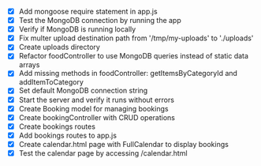 - [x] Add mongoose require statement in app.js
- [x] Test the MongoDB connection by running the app
- [x] Verify if MongoDB is running locally
- [x] Fix multer upload destination path from '/tmp/my-uploads' to './uploads'
- [x] Create uploads directory
- [x] Refactor foodController to use MongoDB queries instead of static data arrays
- [x] Add missing methods in foodController: getItemsByCategoryId and addItemToCategory
- [x] Set default MongoDB connection string
- [x] Start the server and verify it runs without errors
- [x] Create Booking model for managing bookings
- [x] Create bookingController with CRUD operations
- [x] Create bookings routes
- [x] Add bookings routes to app.js
- [x] Create calendar.html page with FullCalendar to display bookings
- [x] Test the calendar page by accessing /calendar.html

